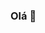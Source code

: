 ### Olá 👋

<!--
AQUI ESTÃO ALGUMAS INFORMAÇÕES SOBRE MIM:

- 🔭 Atualmente estou trabalhando em ... CONFEITARIA
- 🌱 Atualmente estou aprendendo... TÉCNICAS DE PERSUASÃO
- 👯 Procuro colaborar em ... COISAS PARA O REINO DE DEUS
- 🤔 Estou procurando ajuda com ... COMO FAZER E VENDER MEUS E-BOOKS
- 💬 Pergunte-me sobre ... QUALQUER COISA
- 📫 Como entrar em contato comigo: ... INSTAGRAM: DAVIMAROMBA16
- 😄 Pronomes: ... ELE
- ⚡ Curiosidade: ... PRÁTICO ARTES MARCIAS, SOU CONFEITEIRO E PRÁTICO MUSCULAÇÃO.
![judô-lançamento](https://github.com/sheipadodemais/sheipadodemais/assets/169677169/821ce1d3-8863-4
5b6-89ef-907c45e54f10)
-->
